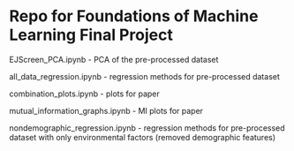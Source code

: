 # Repo for Foundations of Machine Learning Final Project 

EJScreen_PCA.ipynb - PCA of the pre-processed dataset

all_data_regression.ipynb - regression methods for pre-processed dataset

combination_plots.ipynb - plots for paper

mutual_information_graphs.ipynb - MI plots for paper

nondemographic_regression.ipynb - regression methods for pre-processed dataset with only environmental factors (removed demographic features)
